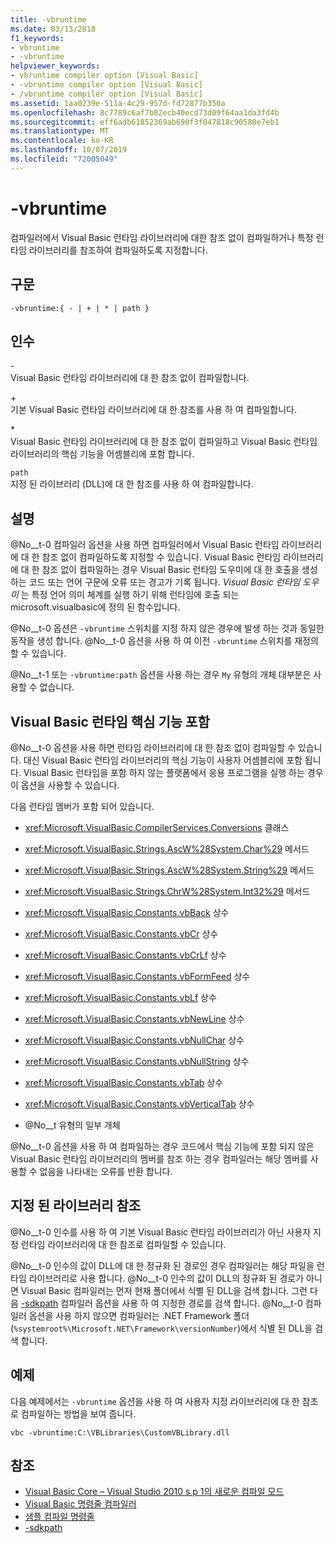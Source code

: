 ```yaml
---
title: -vbruntime
ms.date: 03/13/2018
f1_keywords:
- vbruntime
- -vbruntime
helpviewer_keywords:
- vbruntime compiler option [Visual Basic]
- -vbruntime compiler option [Visual Basic]
- /vbruntime compiler option [Visual Basic]
ms.assetid: 1aa0239e-511a-4c29-957d-fd72877b350a
ms.openlocfilehash: 8c7789c6af7b82ecb40ecd73d09f64aa1da3fd4b
ms.sourcegitcommit: eff6adb61852369ab690f3f047818c90580e7eb1
ms.translationtype: MT
ms.contentlocale: ko-KR
ms.lasthandoff: 10/07/2019
ms.locfileid: "72005049"
---
```

# <a name="-vbruntime"></a>-vbruntime
컴파일러에서 Visual Basic 런타임 라이브러리에 대한 참조 없이 컴파일하거나 특정 런타임 라이브러리를 참조하여 컴파일하도록 지정합니다.  
  
## <a name="syntax"></a>구문  
  
```console  
-vbruntime:{ - | + | * | path }  
```  
  
## <a name="arguments"></a>인수  
 \-  
 Visual Basic 런타임 라이브러리에 대 한 참조 없이 컴파일합니다.  
  
 \+  
 기본 Visual Basic 런타임 라이브러리에 대 한 참조를 사용 하 여 컴파일합니다.  
  
 \*  
 Visual Basic 런타임 라이브러리에 대 한 참조 없이 컴파일하고 Visual Basic 런타임 라이브러리의 핵심 기능을 어셈블리에 포함 합니다.  
  
 `path`  
 지정 된 라이브러리 (DLL)에 대 한 참조를 사용 하 여 컴파일합니다.  
  
## <a name="remarks"></a>설명  
 @No__t-0 컴파일러 옵션을 사용 하면 컴파일러에서 Visual Basic 런타임 라이브러리에 대 한 참조 없이 컴파일하도록 지정할 수 있습니다. Visual Basic 런타임 라이브러리에 대 한 참조 없이 컴파일하는 경우 Visual Basic 런타임 도우미에 대 한 호출을 생성 하는 코드 또는 언어 구문에 오류 또는 경고가 기록 됩니다. *Visual Basic 런타임 도우미* 는 특정 언어 의미 체계를 실행 하기 위해 런타임에 호출 되는 microsoft.visualbasic에 정의 된 함수입니다.  
  
 @No__t-0 옵션은 `-vbruntime` 스위치를 지정 하지 않은 경우에 발생 하는 것과 동일한 동작을 생성 합니다. @No__t-0 옵션을 사용 하 여 이전 `-vbruntime` 스위치를 재정의할 수 있습니다.  
  
 @No__t-1 또는 `-vbruntime:path` 옵션을 사용 하는 경우 `My` 유형의 개체 대부분은 사용할 수 없습니다.  
  
## <a name="embedding-visual-basic-runtime-core-functionality"></a>Visual Basic 런타임 핵심 기능 포함  
 @No__t-0 옵션을 사용 하면 런타임 라이브러리에 대 한 참조 없이 컴파일할 수 있습니다. 대신 Visual Basic 런타임 라이브러리의 핵심 기능이 사용자 어셈블리에 포함 됩니다. Visual Basic 런타임을 포함 하지 않는 플랫폼에서 응용 프로그램을 실행 하는 경우이 옵션을 사용할 수 있습니다.  
  
 다음 런타임 멤버가 포함 되어 있습니다.  
  
- <xref:Microsoft.VisualBasic.CompilerServices.Conversions> 클래스  
  
- <xref:Microsoft.VisualBasic.Strings.AscW%28System.Char%29> 메서드  
  
- <xref:Microsoft.VisualBasic.Strings.AscW%28System.String%29> 메서드  
  
- <xref:Microsoft.VisualBasic.Strings.ChrW%28System.Int32%29> 메서드  
  
- <xref:Microsoft.VisualBasic.Constants.vbBack> 상수  
  
- <xref:Microsoft.VisualBasic.Constants.vbCr> 상수  
  
- <xref:Microsoft.VisualBasic.Constants.vbCrLf> 상수  
  
- <xref:Microsoft.VisualBasic.Constants.vbFormFeed> 상수  
  
- <xref:Microsoft.VisualBasic.Constants.vbLf> 상수  
  
- <xref:Microsoft.VisualBasic.Constants.vbNewLine> 상수  
  
- <xref:Microsoft.VisualBasic.Constants.vbNullChar> 상수  
  
- <xref:Microsoft.VisualBasic.Constants.vbNullString> 상수  
  
- <xref:Microsoft.VisualBasic.Constants.vbTab> 상수  
  
- <xref:Microsoft.VisualBasic.Constants.vbVerticalTab> 상수  
  
- @No__t 유형의 일부 개체  
  
 @No__t-0 옵션을 사용 하 여 컴파일하는 경우 코드에서 핵심 기능에 포함 되지 않은 Visual Basic 런타임 라이브러리의 멤버를 참조 하는 경우 컴파일러는 해당 멤버를 사용할 수 없음을 나타내는 오류를 반환 합니다.  
  
## <a name="referencing-a-specified-library"></a>지정 된 라이브러리 참조  
 @No__t-0 인수를 사용 하 여 기본 Visual Basic 런타임 라이브러리가 아닌 사용자 지정 런타임 라이브러리에 대 한 참조로 컴파일할 수 있습니다.  
  
 @No__t-0 인수의 값이 DLL에 대 한 정규화 된 경로인 경우 컴파일러는 해당 파일을 런타임 라이브러리로 사용 합니다. @No__t-0 인수의 값이 DLL의 정규화 된 경로가 아니면 Visual Basic 컴파일러는 먼저 현재 폴더에서 식별 된 DLL을 검색 합니다. 그런 다음 [-sdkpath](../../../visual-basic/reference/command-line-compiler/sdkpath.md) 컴파일러 옵션을 사용 하 여 지정한 경로를 검색 합니다. @No__t-0 컴파일러 옵션을 사용 하지 않으면 컴파일러는 .NET Framework 폴더 (`%systemroot%\Microsoft.NET\Framework\versionNumber`)에서 식별 된 DLL을 검색 합니다.  
  
## <a name="example"></a>예제  
 다음 예제에서는 `-vbruntime` 옵션을 사용 하 여 사용자 지정 라이브러리에 대 한 참조로 컴파일하는 방법을 보여 줍니다.  
  
```console
vbc -vbruntime:C:\VBLibraries\CustomVBLibrary.dll  
```  
  
## <a name="see-also"></a>참조

- [Visual Basic Core – Visual Studio 2010 s p 1의 새로운 컴파일 모드](https://devblogs.microsoft.com/vbteam/vb-core-new-compilation-mode-in-visual-studio-2010-sp1/)
- [Visual Basic 명령줄 컴파일러](../../../visual-basic/reference/command-line-compiler/index.md)
- [샘플 컴파일 명령줄](../../../visual-basic/reference/command-line-compiler/sample-compilation-command-lines.md)
- [-sdkpath](../../../visual-basic/reference/command-line-compiler/sdkpath.md)
